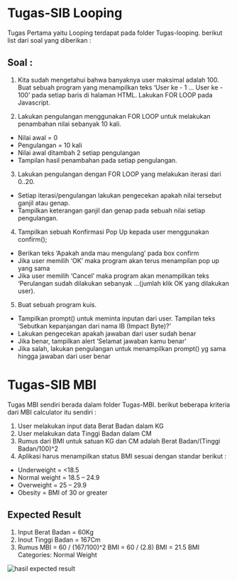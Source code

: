# Tugas-SIB Looping 
Tugas Pertama yaitu Looping terdapat pada folder Tugas-looping. berikut list dari soal yang diberikan :

## Soal :
1. Kita sudah mengetahui bahwa banyaknya user maksimal adalah 100. Buat sebuah program yang menampilkan teks ‘User ke - 1 … User ke - 100’ pada setiap baris di halaman HTML. Lakukan FOR LOOP pada Javascript.

2. Lakukan pengulangan menggunakan FOR LOOP untuk melakukan penambahan nilai sebanyak 10 kali.
- Nilai awal = 0
- Pengulangan = 10 kali
- Nilai awal ditambah 2 setiap pengulangan
- Tampilan hasil penambahan pada setiap pengulangan.

3. Lakukan pengulangan dengan FOR LOOP yang melakukan iterasi dari 0..20.
- Setiap iterasi/pengulangan lakukan pengecekan apakah nilai tersebut ganjil atau genap.
- Tampilkan keterangan ganjil dan genap pada sebuah nilai setiap pengulangan.

4. Tampilkan sebuah Konfirmasi Pop Up kepada user menggunakan confirm();
- Berikan teks ‘Apakah anda mau mengulang’ pada box confirm
- Jika user memilih ‘OK’ maka program akan terus menampilan pop up yang sama
- Jika user memilih ‘Cancel’ maka program akan menampilkan teks ‘Perulangan sudah dilakukan sebanyak …(jumlah klik OK yang dilakukan user).

5. Buat sebuah program kuis.
- Tampilkan prompt() untuk meminta inputan dari user. Tampilan teks ‘Sebutkan kepanjangan dari nama IB (Impact Byte)?’
- Lakukan pengecekan apakah jawaban dari user sudah benar
- Jika benar, tampilkan alert ‘Selamat jawaban kamu benar’
- Jika salah, lakukan pengulangan untuk menampilkan prompt() yg sama hingga jawaban dari user benar

# Tugas-SIB MBI
Tugas MBI sendiri berada dalam folder Tugas-MBI. berikut beberapa kriteria dari MBI calculator itu sendiri :

1. User melakukan input data Berat Badan dalam KG
2. User melakukan data Tinggi Badan dalam CM
3. Rumus dari BMI untuk satuan KG dan CM adalah Berat Badan/(Tinggi Badan/100)^2
4. Aplikasi harus menampilkan status BMI sesuai dengan standar berikut :
- Underweight = <18.5
- Normal weight = 18.5 – 24.9
- Overweight = 25 – 29.9
- Obesity = BMI of 30 or greater

## Expected Result

1. Input Berat Badan = 60Kg
2. Inout Tinggi Badan = 167Cm
3. Rumus MBI = 60 / (167/100)^2 BMI = 60 / (2.8) BMI = 21.5 BMI Categories: Normal Weight

![hasil expected result](https://ibb.co/gwQ9hpK)
